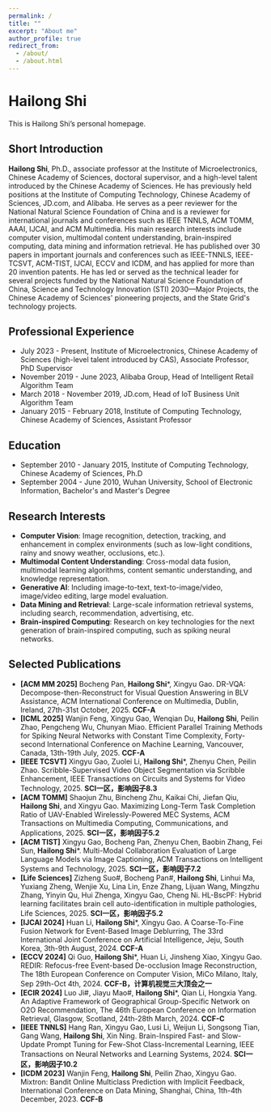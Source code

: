 ```yaml
---
permalink: /
title: ""
excerpt: "About me"
author_profile: true
redirect_from: 
  - /about/
  - /about.html
---
```


# Hailong Shi
This is Hailong Shi’s personal homepage.

## Short Introduction
**Hailong Shi**, Ph.D., associate professor at the Institute of Microelectronics, Chinese Academy of Sciences, doctoral supervisor, and a high-level talent introduced by the Chinese Academy of Sciences. He has previously held positions at the Institute of Computing Technology, Chinese Academy of Sciences, JD.com, and Alibaba. He serves as a peer reviewer for the National Natural Science Foundation of China and is a reviewer for international journals and conferences such as IEEE TNNLS, ACM TOMM, AAAI, IJCAI, and ACM Multimedia. His main research interests include computer vision, multimodal content understanding, brain-inspired computing, data mining and information retrieval. He has published over 30 papers in important journals and conferences such as IEEE-TNNLS, IEEE-TCSVT, ACM-TIST, IJCAI, ECCV and ICDM, and has applied for more than 20 invention patents. He has led or served as the technical leader for several projects funded by the National Natural Science Foundation of China, Science and Technology Innovation (STI) 2030—Major Projects, the Chinese Academy of Sciences' pioneering projects, and the State Grid's technology projects.


## Professional Experience
* July 2023 - Present, Institute of Microelectronics, Chinese Academy of Sciences (high-level talent introduced by CAS), Associate Professor, PhD Supervisor
* November 2019 - June 2023, Alibaba Group, Head of Intelligent Retail Algorithm Team
* March 2018 - November 2019, JD.com, Head of IoT Business Unit Algorithm Team
* January 2015 - February 2018, Institute of Computing Technology, Chinese Academy of Sciences, Assistant Professor

## Education
* September 2010 - January 2015, Institute of Computing Technology, Chinese Academy of Sciences, Ph.D
* September 2004 - June 2010, Wuhan University, School of Electronic Information, Bachelor's and Master's Degree

## Research Interests
* **Computer Vision**: Image recognition, detection, tracking, and enhancement in complex environments (such as low-light conditions, rainy and snowy weather, occlusions, etc.).
* **Multimodal Content Understanding**: Cross-modal data fusion, multimodal learning algorithms, content semantic understanding, and knowledge representation.
* **Generative AI**: Including image-to-text, text-to-image/video, image/video editing, large model evaluation.
* **Data Mining and Retrieval**: Large-scale information retrieval systems, including search, recommendation, advertising, etc.
* **Brain-inspired Computing**: Research on key technologies for the next generation of brain-inspired computing, such as spiking neural networks.


## Selected Publications
* **\[ACM MM 2025\]** Bocheng Pan, **Hailong Shi**\*, Xingyu Gao. DR-VQA: Decompose-then-Reconstruct for Visual Question Answering in BLV Assistance, ACM International Conference on Multimedia, Dublin, Ireland, 27th-31st October, 2025. **CCF-A**
* **\[ICML 2025\]** Wanjin Feng, Xingyu Gao, Wenqian Du, **Hailong Shi**, Peilin Zhao, Pengcheng Wu, Chunyan Miao. Efficient Parallel Training Methods for Spiking Neural Networks with Constant Time Complexity, Forty-second International Conference on Machine Learning, Vancouver, Canada, 13th-19th July, 2025. **CCF-A**
* **\[IEEE TCSVT\]** Xingyu Gao, Zuolei Li, **Hailong Shi**\*, Zhenyu Chen, Peilin Zhao. Scribble-Supervised Video Object Segmentation via Scribble Enhancement, IEEE Transactions on Circuits and Systems for Video Technology, 2025. **SCI一区，影响因子8.3**
* **\[ACM TOMM\]** Shaojun Zhu, Bincheng Zhu, Kaikai Chi, Jiefan Qiu, **Hailong Shi**, and Xingyu Gao. Maximizing Long-Term Task Completion Ratio of UAV-Enabled Wirelessly-Powered MEC Systems, ACM Transactions on Multimedia Computing, Communications, and Applications, 2025. **SCI一区，影响因子5.2**
* **\[ACM TIST\]** Xingyu Gao, Bocheng Pan, Zhenyu Chen, Baobin Zhang, Fei Sun, **Hailong Shi**\*. Multi-Modal Collaboration Evaluation of Large Language Models via Image Captioning, ACM Transactions on Intelligent Systems and Technology, 2025. **SCI一区，影响因子7.2**
* **\[Life Sciences\]** Zizheng Suo#, Bocheng Pan#, **Hailong Shi**, Linhui Ma, Yuxiang Zheng, Wenjie Xu, Lina Lin, Enze Zhang, Lijuan Wang, Mingzhu Zhang, Yinyin Qu, Hui Zhenga, Xingyu Gao, Cheng Ni. HL-BscPF: Hybrid learning facilitates brain cell auto-identification in multiple pathologies, Life Sciences, 2025. **SCI一区，影响因子5.2**
* **\[IJCAI 2024\]** Huan Li, **Hailong Shi**\*, Xingyu Gao. A Coarse-To-Fine Fusion Network for Event-Based Image Deblurring, The 33rd International Joint Conference on Artificial Intelligence, Jeju, South Korea, 3th-9th August, 2024. **CCF-A**
* **\[ECCV 2024\]** Qi Guo, **Hailong Shi**\*, Huan Li, Jinsheng Xiao, Xingyu Gao. REDIR: Refocus-free Event-based De-occlusion Image Reconstruction, The 18th European Conference on Computer Vision, MiCo Milano, Italy, Sep 29th-Oct 4th, 2024. **CCF-B，计算机视觉三大顶会之一**
* **\[ECIR 2024\]** Luo Ji#, Jiayu Mao#, **Hailong Shi**\*, Qian Li, Hongxia Yang. An Adaptive Framework of Geographical Group-Specific Network on O2O Recommendation, The 46th European Conference on Information Retrieval, Glasgow, Scotland, 24th-28th March, 2024. **CCF-C**
* **\[IEEE TNNLS\]** Hang Ran, Xingyu Gao, Lusi Li, Weijun Li, Songsong Tian, Gang Wang, **Hailong Shi**, Xin Ning. Brain-Inspired Fast- and Slow-Update Prompt Tuning for Few-Shot Class-Incremental Learning, IEEE Transactions on Neural Networks and Learning Systems, 2024. **SCI一区，影响因子10.2**
* **\[ICDM 2023\]** Wanjin Feng, **Hailong Shi**, Peilin Zhao, Xingyu Gao. Mixtron: Bandit Online Multiclass Prediction with Implicit Feedback, International Conference on Data Mining, Shanghai, China, 1th-4th December, 2023. **CCF-B**
